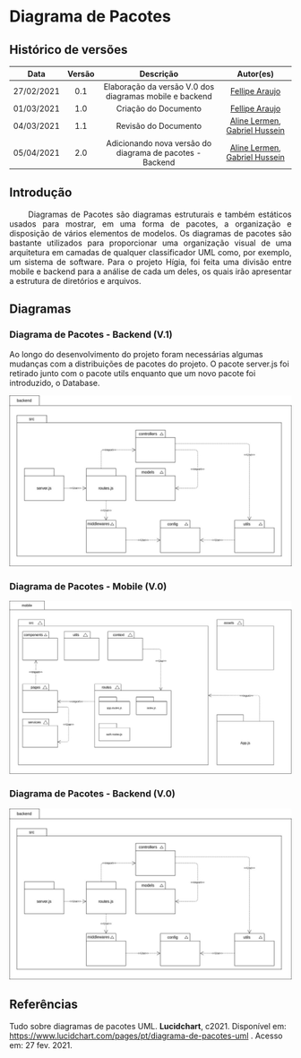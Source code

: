 # Diagrama de Pacotes

## Histórico de versões

|    Data    | Versão |                        Descrição                         |                                              Autor(es)                                               |
| :--------: | :----: | :------------------------------------------------------: | :--------------------------------------------------------------------------------------------------: |
| 27/02/2021 |  0.1   | Elaboração da versão V.0 dos diagramas mobile e backend  |                         [Fellipe Araujo](https://github.com/fellipe-araujo)                          |
| 01/03/2021 |  1.0   |                   Criação do Documento                   |                         [Fellipe Araujo](https://github.com/fellipe-araujo)                          |
| 04/03/2021 |  1.1   |                   Revisão do Documento                   | [Aline Lermen](https://github.com/AlineLermen), [Gabriel Hussein](https://github.com/GabrielHussein) |
| 05/04/2021 |  2.0   | Adicionando nova versão do diagrama de pacotes - Backend | [Aline Lermen](https://github.com/AlineLermen), [Gabriel Hussein](https://github.com/GabrielHussein) |

## Introdução

<p style="text-align: justify;"> &emsp;&emsp;
Diagramas de Pacotes são diagramas estruturais e também estáticos usados para mostrar, em uma forma de pacotes, a organização e disposição de vários elementos de modelos. Os diagramas de pacotes são bastante utilizados para proporcionar uma organização visual de uma arquitetura em camadas de qualquer classificador UML como, por exemplo, um sistema de software. Para o projeto Hígia, foi feita uma divisão entre mobile e backend para a análise de cada um deles, os quais irão apresentar a estrutura de diretórios e arquivos.
</p>

## Diagramas

### Diagrama de Pacotes - Backend (V.1)

Ao longo do desenvolvimento do projeto foram necessárias algumas mudanças com a distribuições de pacotes do projeto. O pacote server.js foi retirado junto com o pacote utils enquanto que um novo pacote foi introduzido, o Database.

![backend](../assets/images/04-diagramasUML/diagramaPacote/backend-v0.jpg)

### Diagrama de Pacotes - Mobile (V.0)

![mobile](../assets/images/04-diagramasUML/diagramaPacote/mobile-v0.jpg)

### Diagrama de Pacotes - Backend (V.0)

![backend](../assets/images/04-diagramasUML/diagramaPacote/backend-v0.jpg)

## Referências

Tudo sobre diagramas de pacotes UML. **Lucidchart**, c2021. Disponível em: https://www.lucidchart.com/pages/pt/diagrama-de-pacotes-uml . Acesso em: 27 fev. 2021.

